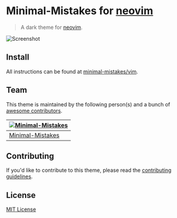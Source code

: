 # Minimal-Mistakes for [neovim](https://neovim.io/)

> A dark theme for [neovim](https://neovim.io/).

![Screenshot](https://raw.githubusercontent.com/minimal-mistakes/nvim/main/screenshot.png)

## Install

All instructions can be found at [minimal-mistakes/vim](https://minimal-mistakes.xyz/apps/code-editors/nvim).

## Team

This theme is maintained by the following person(s) and a bunch of [awesome contributors](https://github.com/minimal-mistakes/nvim/graphs/contributors).

| [![Minimal-Mistakes](https://avatars.githubusercontent.com/u/99121492?s=125)](https://github.com/Minimal-Mistakes) |
| ------------------------------------------------------------------------------------------------------------------ |
| [Minimal-Mistakes](https://github.com/Minimal-Mistakes)                                                            |

## Contributing

If you'd like to contribute to this theme, please read the [contributing guidelines](./.github/CONTRIBUTING.md).

## License

[MIT License](./LICENSE)
